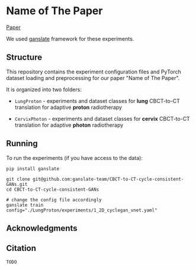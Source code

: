 # Name of The Paper

[Paper](UPDATE)

We used [ganslate](https://github.com/ganslate-team) framework for these experiments.

## Structure

This repository contains the experiment configuration files and PyTorch dataset loading and preprocessing for our paper "Name of The Paper".

It is organized into two folders:

- `LungProton` - experiments and dataset classes for **lung** CBCT-to-CT translation for adaptive **proton** radiotherapy

- `CervixPhoton` - experiments and dataset classes for **cervix** CBCT-to-CT translation for adaptive **photon** radiotherapy

## Running

To run the experiments (if you have access to the data):
```
pip install ganslate

git clone git@github.com:ganslate-team/CBCT-to-CT-cycle-consistent-GANs.git
cd CBCT-to-CT-cycle-consistent-GANs

# change the config file accordingly
ganslate train config="./LungProton/experiments/1_2D_cyclegan_vnet.yaml" 
```

## Acknowledgments

## Citation
```text
TODO
```
